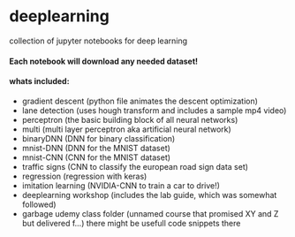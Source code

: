 # deeplearning
collection of jupyter notebooks for deep learning

#### Each notebook will download any needed dataset!

#### whats included:
- gradient descent (python file animates the descent optimization)
- lane detection (uses hough transform and includes a sample mp4 video)
- perceptron (the basic building block of all neural networks)
- multi (multi layer perceptron aka artificial neural network)
- binaryDNN (DNN for binary classification)
- mnist-DNN (DNN for the MNIST dataset)
- mnist-CNN (CNN for the MNIST dataset)
- traffic signs (CNN to classify the european road sign data set)
- regression (regression with keras)
- imitation learning (NVIDIA-CNN to train a car to drive!)
- deeplearning workshop (includes the lab guide, which was somewhat followed)
- garbage udemy class folder (unnamed course that promised XY and Z but delivered f...) there might be usefull code snippets there
